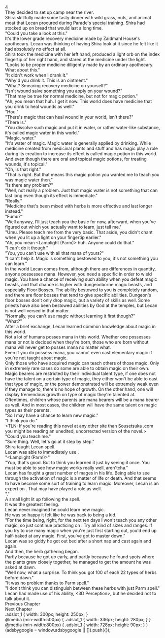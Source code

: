 4<br/>
They decided to set up camp near the river.<br/>
Shira skillfully made some tasty dinner with wild grass, nuts, and animal meat that Lecan procured during Parade's special training. Shira had stocked up on bread that would last a long time.<br/>
"Could you take a look at this."<br/>
It's the lower grade recovery medicine made by Zaidmahl House's apothecary. Lecan was thinking of having Shira look at it since he felt like it had absolutely no effect at all.<br/>
Shira took the medicine with her left hand, produced a light orb on the index fingertip of her right hand, and stared at the medicine under the light.<br/>
"Looks to be proper medicine diligently made by an ordinary apothecary. What about this."<br/>
"It didn't work when I drank it."<br/>
"Why'd you drink it. This is an ointment."<br/>
"What? Smearing recovery medicine on yourself?"<br/>
"Isn't wound salve something you apply on your wound?" <br/>
"That may be true for normal medicine, but not for magic potion."<br/>
"Ah, you mean that huh. I get it now. This world does have medicine that you drink to heal wounds as well."<br/>
"Hou."<br/>
"There's magic that can heal wound in your world, isn't there?"<br/>
"There is."<br/>
"You dissolve such magic and put it in water, or rather water-like substance, it's called magic water in this world."<br/>
"Magic, water."<br/>
"It's water of magic. Magic water is generally applied by drinking. While medicine created from medicinal plants and stuff and has magic play a role during its creation to increase its effect is called magic potion in this world. And even though there are oral and topical magic potions, for treating wounds, it's topical."<br/>
"Oh, is that right."<br/>
"That is right. But that means this magic potion you wanted me to teach you was magic water then."<br/>
"Is there any problem?"<br/>
"Well, not really a problem. Just that magic water is not something that can last long even though its effect is immediate."<br/>
"Really."<br/>
"Medicine that's been mixed with herbs is more effective and last longer instead."<br/>
"Fumu?"<br/>
"Well anyway, I'll just teach you the basic for now, afterward, when you've figured out which you actually want to learn, just tell me."<br/>
"Umu. Please teach me from the very basic. That aside, you didn't chant when you lit up a light on your fingertip earlier."<br/>
"Ah, you mean <Lamplight (Parm)> huh. Anyone could do that."<br/>
"I can't do it though."<br/>
"You, you can't use <Lamplight> with all that mana of yours?"<br/>
"I can't help it. Magic is something bestowed to you, it's not something you can learn."<br/>
In the world Lecan comes from, although there are differences in quantity, anyone possesses mana. However, you need a specific <Ability> in order to wield magic. You have a chance of receiving such ability when you defeat magic beasts, and that chance is higher with dungeonborne magic beasts, and especially Floor Bosses. The ability bestowed to you is completely random, and there are floor bosses that tend to give specific abilities. Dungeon's floor bosses don't only drop magic, but a variety of skills as well. Some priests have also been bestowed abilities by God at the temples, but Lecan is not well versed in that matter.<br/>
"Normally, you can't use magic without learning it first though?"<br/>
"What?"<br/>
After a brief exchange, Lecan learned common knowledge about magic in this world.<br/>
Not a lot of humans posses mana in this world. Whether one possesses mana or not is decided when they're born, those who are born without mana will never get to posses mana no matter what.<br/>
Even if you do possess mana, you cannot even cast elementary magic if you're not taught about magic.<br/>
Only those who have acquired magic can teach others of those magic. Only in extremely rare cases do some are able to obtain magic on their own.<br/>
Magic bearers are restricted by their individual talent type, if one does not have the talent on a certain type of magic, they either won't be able to cast that type of magic, or the power demonstrated will be extremely weak even if they manage to, there's no hope of growth. On the other hand, one will display tremendous growth on type of magic they're talented at.<br/>
Oftentimes, children whose parents are mana bearers will be a mana bearer as well. And in most cases, the children will have the same talent on magic types as their parents'.<br/>
"So I may have a chance to learn new magic."<br/>
"I think you do."<br/>
<TLN: If you're reading this novel at any other site than Sousetsuka .com you might be reading an unedited, uncorrected version of the novel.><br/>
"Could you teach me."<br/>
"Sure thing. Well, let's go at it step by step."<br/>
Shira taught Lecan <Lamplight> spell.<br/>
Lecan was able to immediately use <Lamplight>.<br/>
"<Lamplight (Parm)>"<br/>
"Yup, that's good. But to think you learned it just by seeing it once. You must be able to see how magic works really well, aren'tcha."<br/>
Lecan has fought a great number of mages in his life. Being able to see through the activation of magic is a matter of life or death. And that seems to have become some sort of training to learn magic. Moreover, Lecan is an expert on <Gust>. That may have played a role as well.<br/>
"<Lamplight>."<br/>
A small light lit up following the spell.<br/>
It was the greatest feeling.<br/>
Lecan never imagined he could learn new magic.<br/>
He was so happy it felt like he was back to being a kid.<br/>
"For the time being, right, for the next ten days I won't teach you any other magic, so just continue practicing on <Lamplight>. Try all kind of sizes and ranges. If you try to use many magic when you're just first starting out, you'd end up half-baked at any magic. First, you've got to master <Lamplight> down."<br/>
Lecan was so giddy he got out bed after a short nap and cast <Lamplight> again and again.<br/>
And then, the herb gathering began.<br/>
Partly because he got up early, and partly because he found spots where the plants grew closely together, he managed to get the amount he was asked at dawn.<br/>
"Well now, what a surprise. To think you got 100 of each 22 types of herbs before dawn."<br/>
"It was no problem thanks to Parm spell."<br/>
"I don't think you can distinguish between these herbs with just Parm spell."<br/>
Lecan had made use of his ability, <3D Perception>, but he decided not to talk about it.<br/>
Previous Chapter<br/>
Next Chapter <br/>
.adslot_1 { width: 300px; height: 250px; }<br/>
@media (min-width:500px) { .adslot_1 { width: 336px; height: 280px; } }<br/>
@media (min-width:800px) { .adslot_1 { width: 728px; height: 90px; } }<br/>
(adsbygoogle = window.adsbygoogle || []).push({});<br/>
